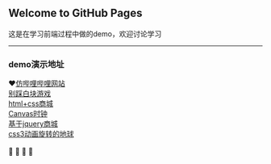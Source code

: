 ## Welcome to GitHub Pages
这是在学习前端过程中做的demo，欢迎讨论学习

---------
### demo演示地址
:heart:[仿哔哩哔哩网站](http://www.kiros.club/WebProject/bilibili/index.html)  
[别踩白块游戏](http://www.kiros.club/WebProject/whiteBlockGame/index.html)  
[html+css商城](http://www.kiros.club/WebProject/shop/login.html)  
[Canvas时钟](http://www.kiros.club/WebProject/clock/index.html)  
[基于jquery商城](http://www.kiros.club/WebProject/jqueryShop/index.html)  
[css3动画旋转的地球](http://www.kiros.club/WebProject/rotativeEarth/index.html)
</br>
</br>
:dog:
:school:
:heartbeat:
:milky_way:
